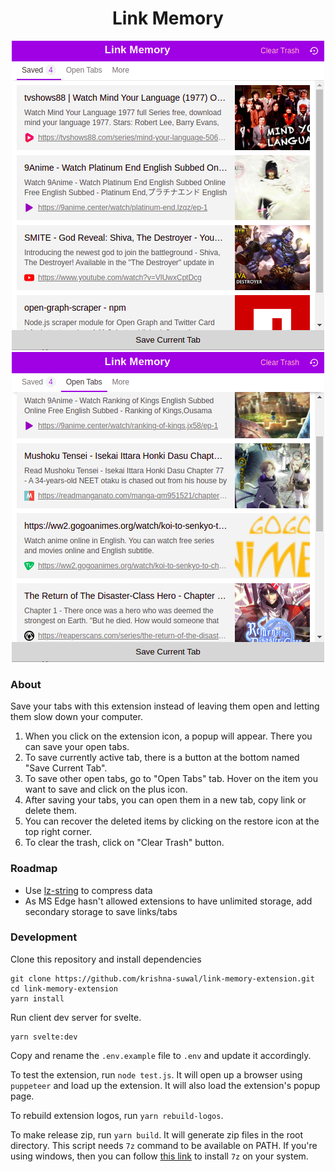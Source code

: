 <h1 align="center">Link Memory</h1>

<p align="center">
 <img src="https://github.com/krishna-suwal/link-memory-extension/raw/develop/public/assets/images/Screenshot_1.png" width="500" >
 <img src="https://github.com/krishna-suwal/link-memory-extension/raw/develop/public/assets/images/Screenshot_2.png" width="500" >
</p>

### About

Save your tabs with this extension instead of leaving them open and letting them slow down your computer.

1. When you click on the extension icon, a popup will appear. There you can save your open tabs.
2. To save currently active tab, there is a button at the bottom named "Save Current Tab".
3. To save other open tabs, go to "Open Tabs" tab. Hover on the item you want to save and click on the plus icon.
4. After saving your tabs, you can open them in a new tab, copy link or delete them.
5. You can recover the deleted items by clicking on the restore icon at the top right corner.
6. To clear the trash, click on "Clear Trash" button.

### Roadmap
- Use [lz-string](https://www.npmjs.com/package/lz-string) to compress data
- As MS Edge hasn't allowed extensions to have unlimited storage, add secondary storage to save links/tabs

### Development

Clone this repository and install dependencies

```shell
git clone https://github.com/krishna-suwal/link-memory-extension.git
cd link-memory-extension
yarn install
```
Run client dev server for svelte.

```shell
yarn svelte:dev
```
Copy and rename the `.env.example` file to `.env` and update it accordingly.

To test the extension, run `node test.js`. It will open up a browser using `puppeteer` and load up the extension.
It will also load the extension's popup page.

To rebuild extension logos, run `yarn rebuild-logos`.

To make release zip, run `yarn build`. It will generate zip files in the root directory. This script needs ``7z`` command to be available on PATH. If you're using windows, then you can follow [this link](https://stackoverflow.com/a/18180154/13616962) to install ``7z`` on your system.
